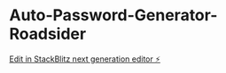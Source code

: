 # Auto-Password-Generator-Roadsider

[Edit in StackBlitz next generation editor ⚡️](https://stackblitz.com/~/github.com/ankitagarwal299/Auto-Password-Generator-Roadsider)